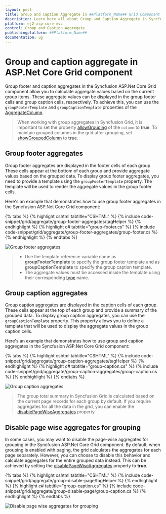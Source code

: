 ```yaml
---
layout: post
title: Group and Caption Aggregate in ##Platform_Name## Grid Component
description: Learn here all about Group and Caption Aggregate in Syncfusion ##Platform_Name## Grid component of Syncfusion Essential JS 2 and more.
platform: ej2-asp-core-mvc
control: Group and Caption Aggregate
publishingplatform: ##Platform_Name##
documentation: ug
---
```


# Group and caption aggregate in ASP.Net Core Grid component

Group footer and caption aggregates in the Syncfusion ASP.Net Core Grid component allow you to calculate aggregate values based on the current group items. These aggregate values can be displayed in the group footer cells and group caption cells, respectively. To achieve this, you can use the `groupFooterTemplate` and `groupCaptionTemplate` properties of the [AggregateColumn](https://help.syncfusion.com/cr/aspnetcore-js2/Syncfusion.EJ2.Grids.GridAggregateColumns.html).

> When working with group aggregates in Syncfusion Grid, it is important to set the property [allowGrouping](https://help.syncfusion.com/cr/aspnetcore-js2/Syncfusion.EJ2.Grids.Grid.html#Syncfusion_EJ2_Grids_Grid_AllowGrouping) of the `column` to **true**. 
> To maintain grouped columns in the grid after grouping, set [showGroupedColumn](https://help.syncfusion.com/cr/aspnetcore-js2/Syncfusion.EJ2.Grids.GridGroupSettings.html#Syncfusion_EJ2_Grids_GridGroupSettings_ShowGroupedColumn) to **true**.

## Group footer aggregates

Group footer aggregates are displayed in the footer cells of each group. These cells appear at the bottom of each group and provide aggregate values based on the grouped data. To display group footer aggregates, you need to provide a template using the `groupFooterTemplate` property. The template will be used to render the aggregate values in the group footer cells.

Here's an example that demonstrates how to use group footer aggregates in the Syncfusion ASP.Net Core Grid component:

{% tabs %}
{% highlight cshtml tabtitle="CSHTML" %}
{% include code-snippet/grid/aggregate/group-footer-aggregates/tagHelper %}
{% endhighlight %}
{% highlight c# tabtitle="group-footer.cs" %}
{% include code-snippet/grid/aggregate/group-footer-aggregates/group-footer.cs %}
{% endhighlight %}
{% endtabs %}

![Group footer aggregates](../images/aggregates/group-footer-aggregates.png)

> * Use the template reference variable name as **groupFooterTemplate** to specify the group footer template and as **groupCaptionTemplate** to specify the group caption template.
> * The aggregate values must be accessed inside the template using their corresponding [type](https://help.syncfusion.com/cr/aspnetcore-js2/Syncfusion.EJ2.Grids.AggregateType.html) name.

## Group caption aggregates

Group caption aggregates are displayed in the caption cells of each group. These cells appear at the top of each group and provide a summary of the grouped data. To display group caption aggregates, you can use the `groupCaptionTemplate` property. This property allows you to define a template that will be used to display the aggregate values in the group caption cells.

Here's an example that demonstrates how to use group and caption aggregates in the Syncfusion ASP.Net Core Grid component:

{% tabs %}
{% highlight cshtml tabtitle="CSHTML" %}
{% include code-snippet/grid/aggregate/group-caption-aggregates/tagHelper %}
{% endhighlight %}
{% highlight c# tabtitle="group-caption.cs" %}
{% include code-snippet/grid/aggregate/group-caption-aggregates/group-caption.cs %}
{% endhighlight %}
{% endtabs %}

![Group caption aggregates](../images/aggregates/group-caption-aggregates.png)

> The group total summary in Syncfusion Grid is calculated based on the current page records for each group by default.
> If you require aggregates for all the data in the grid, you can enable the [disablePageWiseAggregates](https://help.syncfusion.com/cr/aspnetcore-js2/Syncfusion.EJ2.Grids.GridGroupSettings.html#Syncfusion_EJ2_Grids_GridGroupSettings_DisablePageWiseAggregates) property.

## Disable page wise aggregates for grouping

In some cases, you may want to disable the page-wise aggregates for grouping in the Syncfusion ASP.Net Core Grid component. By default, when grouping is enabled with paging, the grid calculates the aggregates for each page separately. However, you can choose to disable this behavior and calculate aggregates for the entire grouped data instead. This can be achieved by setting the [disablePageWiseAggregates](https://help.syncfusion.com/cr/aspnetcore-js2/Syncfusion.EJ2.Grids.GridGroupSettings.html#Syncfusion_EJ2_Grids_GridGroupSettings_DisablePageWiseAggregates) property to **true**.

{% tabs %}
{% highlight cshtml tabtitle="CSHTML" %}
{% include code-snippet/grid/aggregate/group-disable-page/tagHelper %}
{% endhighlight %}
{% highlight c# tabtitle="group-caption.cs" %}
{% include code-snippet/grid/aggregate/group-disable-page/group-caption.cs %}
{% endhighlight %}
{% endtabs %}

![Disable page wise aggregates for grouping](../images/aggregates/group-disable-page.gif)